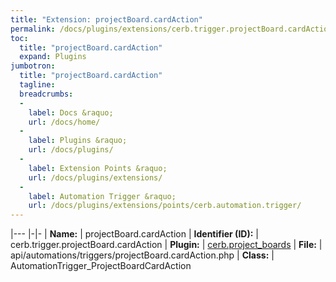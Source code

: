 ```yaml
---
title: "Extension: projectBoard.cardAction"
permalink: /docs/plugins/extensions/cerb.trigger.projectBoard.cardAction/
toc:
  title: "projectBoard.cardAction"
  expand: Plugins
jumbotron:
  title: "projectBoard.cardAction"
  tagline: 
  breadcrumbs:
  -
    label: Docs &raquo;
    url: /docs/home/
  -
    label: Plugins &raquo;
    url: /docs/plugins/
  -
    label: Extension Points &raquo;
    url: /docs/plugins/extensions/
  -
    label: Automation Trigger &raquo;
    url: /docs/plugins/extensions/points/cerb.automation.trigger/
---
```


|---
|-|-
| **Name:** | projectBoard.cardAction
| **Identifier (ID):** | cerb.trigger.projectBoard.cardAction
| **Plugin:** | [cerb.project_boards](/docs/plugins/cerb.project_boards/)
| **File:** | api/automations/triggers/projectBoard.cardAction.php
| **Class:** | AutomationTrigger_ProjectBoardCardAction

